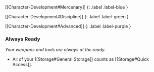 
[[Character-Development#Mercenary]]
{: .label .label-blue }

[[Character-Development#Discipline]]
{: .label .label-green }

[[Character-Development#Advanced]]
{: .label .label-purple }
### Always Ready
*Your weapons and tools are always at the ready.*
* All of your [[Storage#General Storage]] counts as [[Storage#Quick Access]].